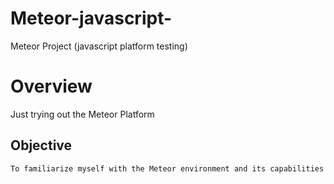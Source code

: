 # Meteor-javascript-
Meteor Project (javascript platform testing)

# Overview 
Just trying out the Meteor Platform

## Objective
```
To familiarize myself with the Meteor environment and its capabilities
```
